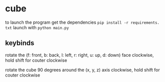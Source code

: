 # cube

to launch the program get the dependencies `pip install -r requirements. txt` launch with `python main.py`

## keybinds
rotate the (f: front, b: back, l: left, r: right, u: up, d: down) face clockwise, hold shift for couter clockwise

rotate the cube 90 degrees around the (x, y, z) axis clockwise, hold shift for couter clockwise


